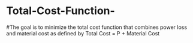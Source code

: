 # Total-Cost-Function-
#The goal is to minimize the total cost function that combines power loss and material cost as
defined by Total Cost = P + Material Cost 

